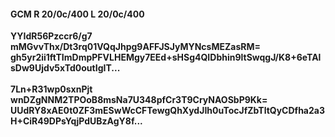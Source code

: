 #### GCM R 20/0c/400 L 20/0c/400
**YYIdR56Pzccr6/g7**<br/>**mMGvvThx/Dt3rq01VQqJhpg9AFFJSJyMYNcsMEZasRM=**<br/>**gh5yr2ii1ftTImDmpPFVLHEMgy7EEd+sHSg4QIDbhin9ltSwqgJ/K8+6eTAlsDw9Ujdv5xTd0outIgIT...**<br/><br/>
**7Ln+R31wp0sxnPjt**<br/>**wnDZgNNM2TPOoB8msNa7U348pfCr3T9CryNAOSbP9Kk=**<br/>**UUdRY8xAE0t0ZF3mESwWcCFTewgQhXydJIh0uTocJfZbTltQyCDfha2a3H+CiR49DPsYqjPdUBzAgY8f...**